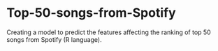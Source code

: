 # Top-50-songs-from-Spotify
Creating a model to predict the features affecting the ranking of top 50 songs from Spotify (R language).
